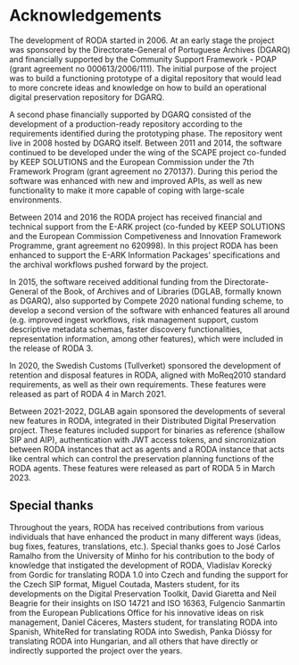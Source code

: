 # Acknowledgements

The development of RODA started in 2006\. At an early stage the project was sponsored by the Directorate-General of Portuguese Archives (DGARQ) and financially supported by the Community Support Framework - POAP (grant agreement no 000613/2006/111). The initial purpose of the project was to build a functioning prototype of a digital repository that would lead to more concrete ideas and knowledge on how to build an operational digital preservation repository for DGARQ.

A second phase financially supported by DGARQ consisted of the development of a production-ready repository according to the requirements identified during the prototyping phase. The repository went live in 2008 hosted by DGARQ itself. Between 2011 and 2014, the software continued to be developed under the wing of the SCAPE project co-funded by KEEP SOLUTIONS and the European Commission under the 7th Framework Program (grant agreement no 270137). During this period the software was enhanced with new and improved APIs, as well as new functionality to make it more capable of coping with large-scale environments.

Between 2014 and 2016 the RODA project has received financial and technical support from the E-ARK project (co-funded by KEEP SOLUTIONS and the European Commission Competiveness and Innovation Framework Programme, grant agreement no 620998). In this project RODA has been enhanced to support the E-ARK Information Packages’ specifications and the archival workflows pushed forward by the project.

In 2015, the software received additional funding from the Directorate-General of the Book, of Archives and of Libraries (DGLAB, formally known as DGARQ), also supported by Compete 2020 national funding scheme, to develop a second version of the software with enhanced features all around (e.g. improved ingest workflows, risk management support, custom descriptive metadata schemas, faster discovery functionalities, representation information, among other features), which were included in the release of RODA 3.

In 2020, the Swedish Customs (Tullverket) sponsored the development of retention and disposal features in RODA, aligned with MoReq2010 standard requirements, as well as their own requirements. These features were released as part of RODA 4 in March 2021.

Between 2021-2022, DGLAB again sponsored the developments of several new features in RODA, integrated in their Distributed Digital Preservation project. These features included support for binaries as reference (shallow SIP and AIP), authentication with JWT access tokens, and sincronization between RODA instances that act as agents and a RODA instance that acts like central which can control the preservation planning functions of the RODA agents. These features were released as part of RODA 5 in March 2023.



## Special thanks

Throughout the years, RODA has received contributions from various individuals that have enhanced the product in many different ways (ideas, bug fixes, features, translations, etc.). Special thanks goes to José Carlos Ramalho from the University of Minho for his contribution to the body of knowledge that instigated the development of RODA, Vladislav Korecký from Gordic for translating RODA 1.0 into Czech and funding the support for the Czech SIP format, Miguel Coutada, Masters student, for its developments on the Digital Preservation Toolkit, David Giaretta and Neil Beagrie for their insights on ISO 14721 and ISO 16363, Fulgencio Sanmartin from the European Publications Office for his innovative ideas on risk management, Daniel Cáceres, Masters student, for translating RODA into Spanish, WhiteRed for translating RODA into Swedish, Panka Dióssy for translating RODA into Hungarian, and all others that have directly or indirectly supported the project over the years.

